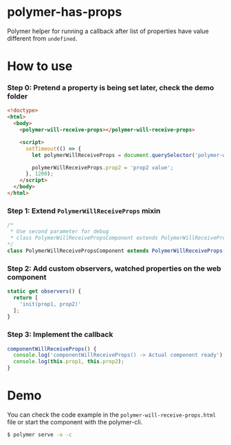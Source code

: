 # polymer-has-props

Polymer helper for running a callback after list of properties have value different from `undefined`.

# How to use

### Step 0: Pretend a property is being set later, check the demo folder
```html
<!doctype>
<html>
  <body>
    <polymer-will-receive-props></polymer-will-receive-props>

    <script>
      setTimeout(() => {
        let polymerWillReceiveProps = document.querySelector('polymer-will-receive-props');

        polymerWillReceiveProps.prop2 = 'prop2 value';
      }, 1200);
    </script>
  </body>
</html>
```

### Step 1: Extend `PolymerWillReceiveProps` mixin

```js
/*
 * Use second parameter for debug
 * class PolymerWillReceivePropsComponent extends PolymerWillReceiveProps(Polymer.Element, true) {
*/
class PolymerWillReceivePropsComponent extends PolymerWillReceiveProps(Polymer.Element) {
```

### Step 2: Add custom observers, watched properties on the web component

```js
static get observers() {
  return [
    'init(prop1, prop2)'
  ];
}
```

### Step 3: Implement the callback

```js
componentWillReceiveProps() {
  console.log('componentWillReceiveProps() -> Actual component ready');
  console.log(this.prop1, this.prop2);
}
```

# Demo

You can check the code example in the `polymer-will-receive-props.html` file
or start the component with the polymer-cli.

```bash
$ polymer serve -o -c
```
